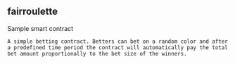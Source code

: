 ## fairroulette

Sample smart contract

    A simple betting contract. Betters can bet on a random color and after
    a predefined time period the contract will automatically pay the total
    bet amount proportionally to the bet size of the winners. 
